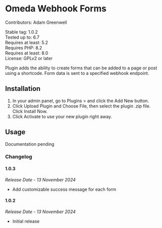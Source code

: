 # Omeda Webhook Forms #

Contributors: Adam Greenwell

Stable tag: 1.0.2 \
Tested up to: 6.7 \
Requires at least: 5.2 \
Requires PHP: 8.2 \
Requires at least: 8.0 \
License: GPLv2 or later

Plugin adds the ability to create forms that can be added to a page or post using a shortcode. Form data is sent to a
specified webhook endpoint.

## Installation ##

1. In your admin panel, go to Plugins > and click the Add New button.
2. Click Upload Plugin and Choose File, then select the plugin .zip file. Click Install Now.
3. Click Activate to use your new plugin right away.


## Usage ##

Documentation pending

### Changelog ###

#### 1.0.3 ####
*Release Date - 13 November 2024*

* Add customizable success message for each form

#### 1.0.2 ####
*Release Date - 13 November 2024*

* Initial release